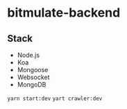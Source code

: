 # bitmulate-backend

## Stack
- Node.js
 - Koa
 - Mongoose
 - Websocket
- MongoDB

`yarn start:dev`
`yart crawler:dev`